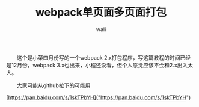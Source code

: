 ﻿---
layout: post
title: webpack单页面多页面打包
tagline: webpack模块化打包单页面或多页面
category: webpack      #分类
author: wali    #作者
tag: webpack     #标签
ghurl: https://github.com/walidream/webpack       #github url
ghurl_zip: https://github.com/walidream/webpack/archive/master.zip  #github zip下载

post_nav: false
---

　　这个是小菜四月份写的一个webpack 2.x打包程序，写这篇教程的时间已经是12月份，webpack 3.x也出来，小程还没看，但个人感觉应该不会和2.x出入太大。

　　大家可能从github拉下的可能用

   [https://pan.baidu.com/s/1skTPbYH]("https://pan.baidu.com/s/1skTPbYH")

　　
























